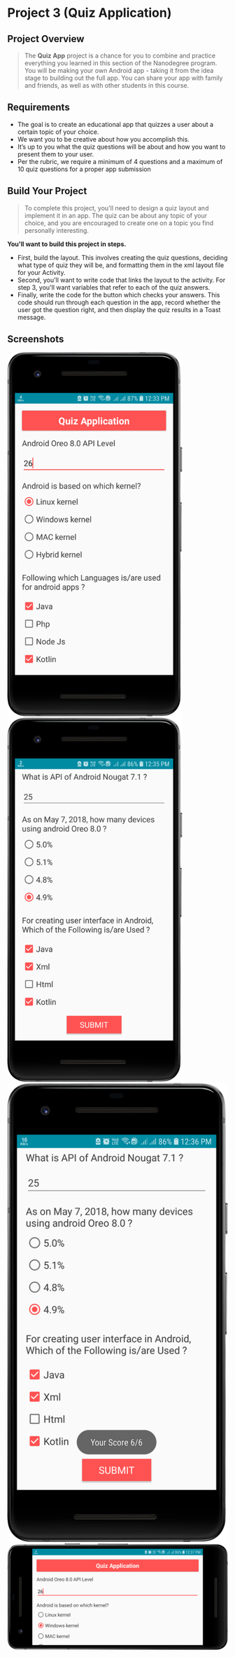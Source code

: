 # Project 3 (Quiz Application)
## Project Overview
 > The **Quiz App** project is a chance for you to combine and practice everything you learned in this section of the Nanodegree program. You will be making your own Android app - taking it from the idea stage to building out the full app. You can share your app with family and friends, as well as with other students in this course.
   
 
 ## Requirements
* The goal is to create an educational app that quizzes a user about a certain topic of your choice. 
* We want you to be creative about how you accomplish this. 
* It’s up to you what the quiz questions will be about and how you want to present them to your user.
* Per the rubric, we require a minimum of 4 questions and a maximum of 10 quiz questions for a proper app submission
 
 ## Build Your Project
 >To complete this project, you'll need to design a quiz layout and implement it in an app. The quiz can be about any topic of your choice, and you are encouraged to create one on a topic you find personally interesting.
   
 **You'll want to build this project in steps.**
  * First, build the layout. This involves creating the quiz questions, deciding what type of quiz they will be, and formatting them in the xml layout file for your Activity.
  * Second, you'll want to write code that links the layout to the activity. For step 3, you'll want variables that refer to each of the quiz answers.
  * Finally, write the code for the button which checks your answers. This code should run through each question in the app, record whether the user got the question right, and then display the quiz results in a Toast message.
  
## Screenshots
 <img src="./Screenshots/1.png" width="400" /> &nbsp; <img src="./Screenshots/2.png" width="400" />
 <br>
 <img src="./Screenshots/3.png" width="600" />
 <br>
 <img src="./Screenshots/4.png" width="600" /> 
